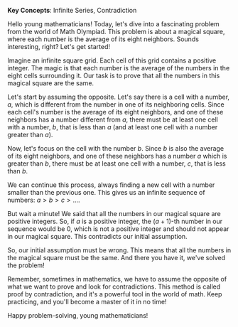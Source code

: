 **Key Concepts**: Infinite Series, Contradiction

Hello young mathematicians! Today, let's dive into a fascinating problem from the world of Math Olympiad. This problem is about a magical square, where each number is the average of its eight neighbors. Sounds interesting, right? Let's get started!

Imagine an infinite square grid. Each cell of this grid contains a positive integer. The magic is that each number is the average of the numbers in the eight cells surrounding it. Our task is to prove that all the numbers in this magical square are the same. 

Let's start by assuming the opposite. Let's say there is a cell with a number, $a$, which is different from the number in one of its neighboring cells. Since each cell's number is the average of its eight neighbors, and one of these neighbors has a number different from $a$, there must be at least one cell with a number, $b$, that is less than $a$ (and at least one cell with a number greater than $a$).

Now, let's focus on the cell with the number $b$. Since $b$ is also the average of its eight neighbors, and one of these neighbors has a number $a$ which is greater than $b$, there must be at least one cell with a number, $c$, that is less than $b$.

We can continue this process, always finding a new cell with a number smaller than the previous one. This gives us an infinite sequence of numbers: $a > b > c > \ldots$.

But wait a minute! We said that all the numbers in our magical square are positive integers. So, if $a$ is a positive integer, the $(a+1)$-th number in our sequence would be $0$, which is not a positive integer and should not appear in our magical square. This contradicts our initial assumption.

So, our initial assumption must be wrong. This means that all the numbers in the magical square must be the same. And there you have it, we've solved the problem!

Remember, sometimes in mathematics, we have to assume the opposite of what we want to prove and look for contradictions. This method is called proof by contradiction, and it's a powerful tool in the world of math. Keep practicing, and you'll become a master of it in no time!

Happy problem-solving, young mathematicians!